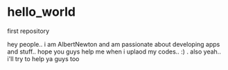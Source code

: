 # hello_world
first repository

hey people.. i am AlbertNewton and am passionate about developing apps and stuff.. hope you guys help me when i uplaod my codes.. :) . also yeah.. i'll try to help ya guys too 
